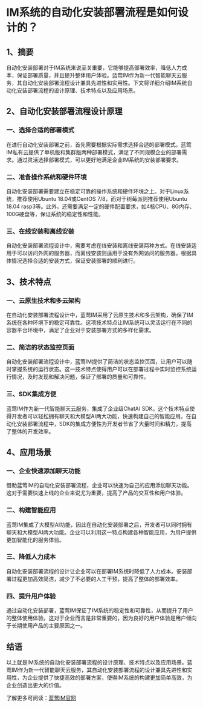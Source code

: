 # IM系统的自动化安装部署流程是如何设计的？

## 1、摘要
自动化安装部署对于IM系统来说至关重要，它能够提高部署效率，降低人力成本，保证部署质量，并且提升整体用户体验。蓝莺IM作为新一代智能聊天云服务，其自动化安装部署流程设计兼具先进性和实用性。下文将详细介绍IM系统自动化安装部署流程的设计原理、技术特点以及应用场景。

## 2、自动化安装部署流程设计原理

### 一、选择合适的部署模式
在进行自动化安装部署之前，首先需要根据实际需求选择合适的部署模式。蓝莺IM私有云提供了单机版和集群版两种部署模式，满足了不同规模企业的部署需求。通过灵活选择部署模式，可以更好地满足企业IM系统的安装部署要求。

### 二、准备操作系统和硬件环境
自动化安装部署需要建立在稳定可靠的操作系统和硬件环境之上。对于Linux系统，推荐使用Ubuntu 18.04或CentOS 7/8，而对于树莓派则推荐使用Ubuntu 18.04 rasp3等。此外，还需要满足一定的硬件配置要求，如4核CPU、8G内存、100G硬盘等，保证系统的稳定性和性能。

### 三、在线安装和离线安装
自动化安装部署流程设计中，需要考虑在线安装和离线安装两种方式。在线安装适用于可以访问外网的服务器，而离线安装则适用于没有外网访问的服务器。根据具体情况选择合适的安装方式，保证安装部署的顺利进行。

## 3、技术特点

### 一、云原生技术和多云架构
在自动化安装部署流程设计中，蓝莺IM采用了云原生技术和多云架构，确保了IM系统在各种环境下的稳定可靠性。这项技术特点让IM系统可以灵活运行在不同的容器平台环境中，满足了企业对于安装部署方式的多样化需求。

### 二、简洁的状态监控页面
自动化安装部署流程设计中，蓝莺IM提供了简洁的状态监控页面，让用户可以随时掌握系统的运行状态。这一技术特点使得用户可以在部署过程中实时监控系统运行情况，及时发现和解决问题，保证了部署的质量和可靠性。

### 三、SDK集成方便
蓝莺IM作为新一代智能聊天云服务，集成了企业级ChatAI SDK。这个技术特点使得开发者可以轻松拥有聊天和大模型AI两大功能，快速构建自己的智能应用。在自动化安装部署流程中，SDK的集成方便性为开发者节省了大量时间和精力，提高了整体的开发效率。

## 4、应用场景

### 一、企业快速添加聊天功能
借助蓝莺IM的自动化安装部署流程，企业可以快速为自己的应用添加聊天功能。这对于需要快速上线的企业来说尤为重要，提高了产品的交互性和用户体验。

### 二、构建智能应用
蓝莺IM集成了大模型AI功能，因此在自动化安装部署之后，开发者可以同时拥有聊天和大模型AI两大功能。企业可以利用这一特点构建各种智能应用，为用户提供更加智能化的服务体验。

### 三、降低人力成本
自动化安装部署流程的设计让企业可以在部署IM系统时降低了人力成本。安装部署过程更加高效简洁，减少了不必要的人工干预，提高了整体的部署效率。

### 四、提升用户体验
通过自动化安装部署，蓝莺IM保证了IM系统的稳定性和可靠性，从而提升了用户的整体使用体验。这对于企业而言是非常重要的，因为良好的用户体验是用户倾向于长期使用产品的主要原因之一。

## 结语
以上就是IM系统的自动化安装部署流程的设计原理、技术特点以及应用场景。蓝莺IM作为新一代智能聊天云服务，其自动化安装部署流程的设计兼具先进性和实用性，为企业提供了快捷高效的部署方案，使得IM系统的构建更加简单高效，为企业创造出更大的价值。

了解更多可阅读：[蓝莺IM官网](https://www.lanyingim.com)